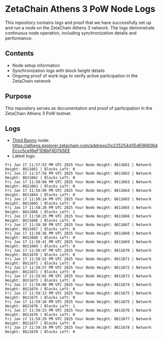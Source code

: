 # ZetaChain Athens 3 PoW Node Logs
This repository contains logs and proof that we have successfully set up and run a node on the ZetaChain Athens 3 network. The logs demonstrate continuous node operation, including synchronization details and performance.

## Contents
- Node setup information
- Synchronization logs with block height details
- Ongoing proof of work logs to verify active participation in the ZetaChain network

## Purpose
This repository serves as documentation and proof of participation in the ZetaChain Athens 3 PoW testnet.

## Logs

- [Third Bunny](https://thirdbunny.xyz/) node: https://athens.explorer.zetachain.com/address/0x225254d35dE666064Eccc5ce16eF1D8bF8D7b5EE
- Latest logs:
```
Fri Jan 17 11:57:53 PM UTC 2025 Your Node Height: 8611661 | Network Height: 8611661 | Blocks Left: 0
Fri Jan 17 11:57:58 PM UTC 2025 Your Node Height: 8611662 | Network Height: 8611662 | Blocks Left: 0
Fri Jan 17 11:58:04 PM UTC 2025 Your Node Height: 8611663 | Network Height: 8611663 | Blocks Left: 0
Fri Jan 17 11:58:09 PM UTC 2025 Your Node Height: 8611664 | Network Height: 8611664 | Blocks Left: 0
Fri Jan 17 11:58:14 PM UTC 2025 Your Node Height: 8611665 | Network Height: 8611665 | Blocks Left: 0
Fri Jan 17 11:58:20 PM UTC 2025 Your Node Height: 8611665 | Network Height: 8611666 | Blocks Left: 1
Fri Jan 17 11:58:25 PM UTC 2025 Your Node Height: 8611666 | Network Height: 8611666 | Blocks Left: 0
Fri Jan 17 11:58:30 PM UTC 2025 Your Node Height: 8611667 | Network Height: 8611667 | Blocks Left: 0
Fri Jan 17 11:58:36 PM UTC 2025 Your Node Height: 8611668 | Network Height: 8611668 | Blocks Left: 0
Fri Jan 17 11:58:41 PM UTC 2025 Your Node Height: 8611669 | Network Height: 8611669 | Blocks Left: 0
Fri Jan 17 11:58:47 PM UTC 2025 Your Node Height: 8611670 | Network Height: 8611670 | Blocks Left: 0
Fri Jan 17 11:58:52 PM UTC 2025 Your Node Height: 8611671 | Network Height: 8611671 | Blocks Left: 0
Fri Jan 17 11:58:57 PM UTC 2025 Your Node Height: 8611672 | Network Height: 8611672 | Blocks Left: 0
Fri Jan 17 11:59:02 PM UTC 2025 Your Node Height: 8611673 | Network Height: 8611673 | Blocks Left: 0
Fri Jan 17 11:59:08 PM UTC 2025 Your Node Height: 8611674 | Network Height: 8611674 | Blocks Left: 0
Fri Jan 17 11:59:13 PM UTC 2025 Your Node Height: 8611675 | Network Height: 8611675 | Blocks Left: 0
Fri Jan 17 11:59:18 PM UTC 2025 Your Node Height: 8611675 | Network Height: 8611676 | Blocks Left: 1
Fri Jan 17 11:59:23 PM UTC 2025 Your Node Height: 8611676 | Network Height: 8611676 | Blocks Left: 0
Fri Jan 17 11:59:29 PM UTC 2025 Your Node Height: 8611677 | Network Height: 8611677 | Blocks Left: 0
Fri Jan 17 11:59:34 PM UTC 2025 Your Node Height: 8611678 | Network Height: 8611678 | Blocks Left: 0
```

